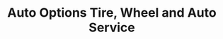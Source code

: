 ---
title: "Auto Options Tire, Wheel and Auto Service"
url: /berkeley/auto-options-tire-wheel-and-auto-service/
shop: Autoteile
---
